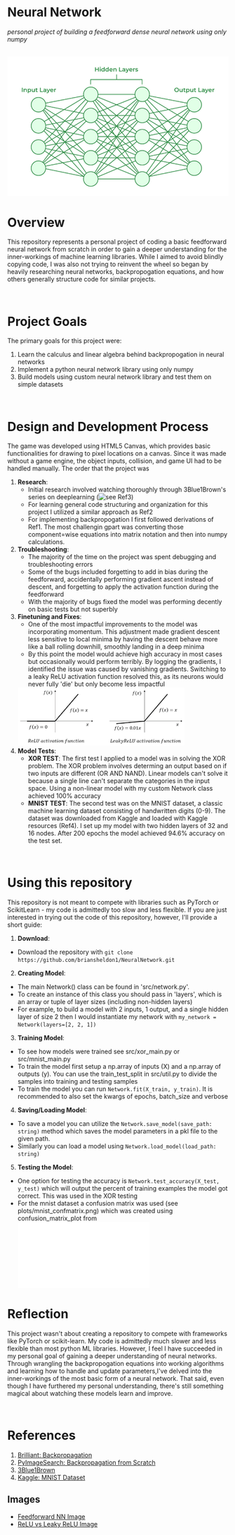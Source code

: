 # Neural Network
*personal project of building a feedforward dense neural network using only numpy*


<br>

<img src="images/nn-img.png">


# Overview

<p>
This repository represents a personal project of coding a basic feedforward neural network from scratch in order to gain a deeper understanding for the inner-workings of machine learning libraries. While I aimed to avoid blindly copying code, I was also not trying to reinvent the wheel so began by heavily researching neural networks, backpropogation equations, and how others generally structure code for similar projects. 
</p>

<br>

# Project Goals

The primary goals for this project were:  
1. Learn the calculus and linear algebra behind backpropogation in neural networks  
2. Implement a python neural network library using only numpy
3. Build models using custom neural network library and test them on simple datasets

<br>

# Design and Development Process
The game was developed using HTML5 Canvas, which provides basic functionalities for drawing to pixel locations on a canvas. Since it was made without a game engine, the object inputs, collision, and game UI had to be handled manually. The order that the project was   
1. **Research**:  
   - Initial research involved watching thoroughly through 3Blue1Brown's series on deeplearning (![see Ref3](References))
   - For learning general code structuring and organization for this project I utilized a similar approach as Ref2
   - For implementing backpropogation I first followed derivations of Ref1. The most challengin gpart was converting those component=wise equations into matrix notation and then into numpy calculations. 
2. **Troubleshooting**:  
   - The majority of the time on the project was spent debugging and troubleshooting errors
   - Some of the bugs included forgetting to add in bias during the feedforward, accidentally performing gradient ascent instead of descent, and forgetting to apply the activation function during the feedforward
   - With the majority of bugs fixed the model was performing decently on basic tests but not superbly
3. **Finetuning and Fixes**:  
   - One of the most impactful improvements to the model was incorporating momentum. This adjustment made gradient descent less sensitive to local minima by having the descent behave more like a ball rolling downhill, smoothly landing in a deep minima
   - By this point the model would achieve high accuracy in most cases but occasionally would perform terribly. By logging the gradients, I identified the issue was caused by vanishing gradients. Switching to a leaky ReLU activation function resolved this, as its neurons would never fully 'die' but only become less impactful
    <img src="images/relu.png">
4. **Model Tests**:  
   - **XOR TEST**: The first test I applied to a model was in solving the XOR problem. The XOR problem involves determing an output based on if two inputs are different (OR AND NAND). Linear models can't solve it because a single line can't separate the categories in the input space. Using a non-linear model with my custom Network class achieved 100% accuracy
   - **MNIST TEST**: The second test was on the MNIST dataset, a classic machine learning dataset consisting of handwritten digits (0-9). The dataset was downloaded from Kaggle and loaded with Kaggle resources (Ref4). I set up my model with two hidden layers of 32 and 16 nodes. After 200 epochs the model achieved 94.6% accuracy on the test set. 

<br>

# Using this repository
This repository is not meant to compete with libraries such as PyTorch or ScikitLearn - my code is admittedly too slow and less flexible. If you are just interested in trying out the code of this repository, however, I'll provide a short guide: 
1. **Download**: 
- Download the repository with ```git clone https://github.com/briansheldon1/NeuralNetwork.git```
2. **Creating Model**: 
- The main Network() class can be found in 'src/network.py'. 
- To create an instance of this class you should pass in 'layers', which is an array or tuple of layer sizes (including non-hidden layers)
- For example, to build a model with 2 inputs, 1 output, and a single hidden layer of size 2 then I would instantiate my network with ```my_network = Network(layers=[2, 2, 1])```
3. **Training Model**:
- To see how models were trained see src/xor_main.py or src/mnist_main.py
- To train the model first setup a np.array of inputs (X) and a np.array of outputs (y). You can use the train_test_split in src/util.py to divide the samples into training and testing samples
- To train the model you can run ```Network.fit(X_train, y_train)```. It is recommended to also set the kwargs of epochs, batch_size and verbose
4. **Saving/Loading Model**:
- To save a model you can utilize the ```Network.save_model(save_path: string)``` method which saves the model parameters in a pkl file to the given path.
- Similarly you can load a model using ```Network.load_model(load_path: string)```
5. **Testing the Model**:
- One option for testing the accuracy is ```Network.test_accuracy(X_test, y_test)``` which will output the percent of training examples the model got correct. This was used in the XOR testing
- For the mnist dataset a confusion matrix was used (see plots/mnist_confmatrix.png) which was created using confusion_matrix_plot from ![src/util.py](src/util.py)


# Reflection
This project wasn't about creating a repository to compete with frameworks like PyTorch or scikit-learn. My code is admittedly much slower and less flexible than most python ML libraries. However, I feel I have succeeded in my personal goal of gaining a deeper understanding of neural networks. Through wrangling the backpropogation equations into working algorithms and learning how to handle and update parameters,I've delved into the inner-workings of the most basic form of a neural network. That said, even though I have furthered my personal understanding, there's still something magical about watching these models learn and improve. 


<br>

# References
<ol>
    <li><a href="https://brilliant.org/wiki/backpropagation/" target="_blank">Brilliant: Backpropagation</a></li>
    <li><a href="https://pyimagesearch.com/2021/05/06/backpropagation-from-scratch-with-python/" target="_blank">PyImageSearch: Backpropagation from Scratch</a></li>
    <li><a href="https://www.youtube.com/watch?v=aircAruvnKk&list=PLZHQObOWTQDNU6R1_67000Dx_ZCJB-3pi" target="_blank">3Blue1Brown</a></li>
    <li><a href="https://www.kaggle.com/code/hojjatk/read-mnist-dataset" target="_blank">Kaggle: MNIST Dataset</a></li>
</ol>


## Images
<ul>
    <li><a href="https://www.geeksforgeeks.org/artificial-neural-networks-and-its-applications/" target="_blank">Feedforward NN Image</a></li>
    <li><a href="https://www.researchgate.net/figure/ReLU-activation-function-vs-LeakyReLU-activation-function_fig2_358306930" target="_blank">ReLU vs Leaky ReLU Image</a></li>
</ul>